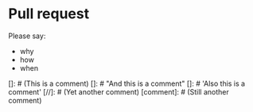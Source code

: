 # Pull request

<!-- A comment explaining a thing. -->

Please say:

- why
- how
- when

[]: # (This is a comment)
[]: # "And this is a comment"
[]: # 'Also this is a comment'
[//]: # (Yet another comment)
[comment]: # (Still another comment)

<!--- This is an HTML comment in Markdown -->
